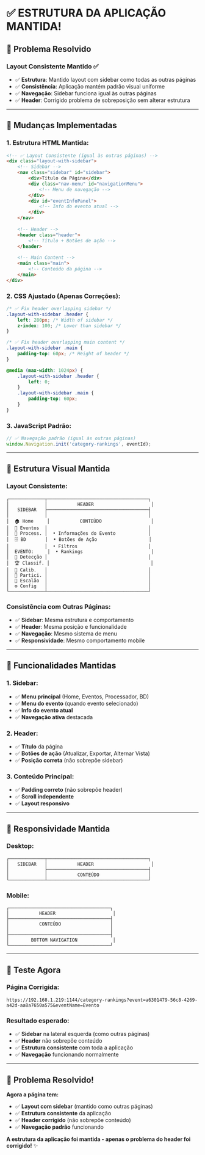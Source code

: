 # ✅ ESTRUTURA DA APLICAÇÃO MANTIDA!

## 🎯 **Problema Resolvido**

### **Layout Consistente Mantido** ✅
- ✅ **Estrutura**: Mantido layout com sidebar como todas as outras páginas
- ✅ **Consistência**: Aplicação mantém padrão visual uniforme
- ✅ **Navegação**: Sidebar funciona igual às outras páginas
- ✅ **Header**: Corrigido problema de sobreposição sem alterar estrutura

---

## 🔧 **Mudanças Implementadas**

### **1. Estrutura HTML Mantida**:
```html
<!-- ✅ Layout Consistente (igual às outras páginas) -->
<div class="layout-with-sidebar">
    <!-- Sidebar -->
    <nav class="sidebar" id="sidebar">
        <div>Título da Página</div>
        <div class="nav-menu" id="navigationMenu">
            <!-- Menu de navegação -->
        </div>
        <div id="eventInfoPanel">
            <!-- Info do evento atual -->
        </div>
    </nav>
    
    <!-- Header -->
    <header class="header">
        <!-- Título + Botões de ação -->
    </header>
    
    <!-- Main Content -->
    <main class="main">
        <!-- Conteúdo da página -->
    </main>
</div>
```

### **2. CSS Ajustado (Apenas Correções)**:
```css
/* ✅ Fix header overlapping sidebar */
.layout-with-sidebar .header {
    left: 280px; /* Width of sidebar */
    z-index: 100; /* Lower than sidebar */
}

/* ✅ Fix header overlapping main content */
.layout-with-sidebar .main {
    padding-top: 60px; /* Height of header */
}

@media (max-width: 1024px) {
    .layout-with-sidebar .header {
        left: 0;
    }
    .layout-with-sidebar .main {
        padding-top: 60px;
    }
}
```

### **3. JavaScript Padrão**:
```javascript
// ✅ Navegação padrão (igual às outras páginas)
window.Navigation.init('category-rankings', eventId);
```

---

## 🎨 **Estrutura Visual Mantida**

### **Layout Consistente**:
```
┌─────────────┬─────────────────────────────────────┐
│             │           HEADER                     │
│   SIDEBAR   ├─────────────────────────────────────┤
│             │                                     │
│  🏠 Home     │           CONTEÚDO                  │
│  🏃 Eventos  │                                     │
│  🤖 Process. │  • Informações do Evento            │
│  🗄️ BD       │  • Botões de Ação                   │
│             │  • Filtros                          │
│  EVENTO:     │  • Rankings                         │
│  📱 Detecção │                                     │
│  🏆 Classif. │                                     │
│  🔧 Calib.   │                                     │
│  👥 Partici. │                                     │
│  🏅 Escalão  │                                     │
│  ⚙️ Config   │                                     │
└─────────────┴─────────────────────────────────────┘
```

### **Consistência com Outras Páginas**:
- ✅ **Sidebar**: Mesma estrutura e comportamento
- ✅ **Header**: Mesma posição e funcionalidade
- ✅ **Navegação**: Mesmo sistema de menu
- ✅ **Responsividade**: Mesmo comportamento mobile

---

## 🚀 **Funcionalidades Mantidas**

### **1. Sidebar**:
- ✅ **Menu principal** (Home, Eventos, Processador, BD)
- ✅ **Menu do evento** (quando evento selecionado)
- ✅ **Info do evento atual**
- ✅ **Navegação ativa** destacada

### **2. Header**:
- ✅ **Título** da página
- ✅ **Botões de ação** (Atualizar, Exportar, Alternar Vista)
- ✅ **Posição correta** (não sobrepõe sidebar)

### **3. Conteúdo Principal**:
- ✅ **Padding correto** (não sobrepõe header)
- ✅ **Scroll independente**
- ✅ **Layout responsivo**

---

## 📱 **Responsividade Mantida**

### **Desktop**:
```
┌─────────────┬─────────────────────────────────────┐
│   SIDEBAR   │           HEADER                     │
│             ├─────────────────────────────────────┤
│             │           CONTEÚDO                  │
└─────────────┴─────────────────────────────────────┘
```

### **Mobile**:
```
┌─────────────────────────────────────┐
│           HEADER                     │
├─────────────────────────────────────┤
│           CONTEÚDO                  │
│                                     │
├─────────────────────────────────────┤
│        BOTTOM NAVIGATION             │
└─────────────────────────────────────┘
```

---

## 🎉 **Teste Agora**

### **Página Corrigida**:
```
https://192.168.1.219:1144/category-rankings?event=a6301479-56c8-4269-a42d-aa8a7650a575&eventName=Evento
```

### **Resultado esperado**:
- ✅ **Sidebar** na lateral esquerda (como outras páginas)
- ✅ **Header** não sobrepõe conteúdo
- ✅ **Estrutura consistente** com toda a aplicação
- ✅ **Navegação** funcionando normalmente

---

## 🎯 **Problema Resolvido!**

**Agora a página tem:**
- ✅ **Layout com sidebar** (mantido como outras páginas)
- ✅ **Estrutura consistente** da aplicação
- ✅ **Header corrigido** (não sobrepõe conteúdo)
- ✅ **Navegação padrão** funcionando

**A estrutura da aplicação foi mantida - apenas o problema do header foi corrigido!** ✨
